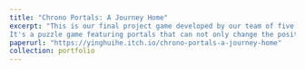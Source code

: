 ```yaml
---
title: "Chrono Portals: A Journey Home"
excerpt: "This is our final project game developed by our team of five: Shufeng Chen, Xuteng Luo, Yufan Wu, Yushi Li, and I.
It's a puzzle game featuring portals that can not only change the position but also the age of the player and her belongings.<br/><img src='/images/ChronoCaverns.jpg'>"
paperurl: "https://yinghuihe.itch.io/chrono-portals-a-journey-home"
collection: portfolio
---
```


